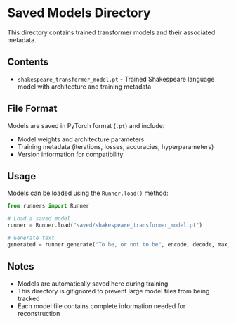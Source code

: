 # Saved Models Directory

This directory contains trained transformer models and their associated metadata.

## Contents

- `shakespeare_transformer_model.pt` - Trained Shakespeare language model with architecture and training metadata

## File Format

Models are saved in PyTorch format (`.pt`) and include:
- Model weights and architecture parameters
- Training metadata (iterations, losses, accuracies, hyperparameters)
- Version information for compatibility

## Usage

Models can be loaded using the `Runner.load()` method:

```python
from runners import Runner

# Load a saved model
runner = Runner.load("saved/shakespeare_transformer_model.pt")

# Generate text
generated = runner.generate("To be, or not to be", encode, decode, max_new_tokens=50)
```

## Notes

- Models are automatically saved here during training
- This directory is gitignored to prevent large model files from being tracked
- Each model file contains complete information needed for reconstruction

